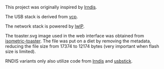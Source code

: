 This project was originally inspired by [lrndis](https://github.com/fetisov/lrndis).

The USB stack is derived from [vcp](https://github.com/ataradov/vcp).

The network stack is powered by [lwIP](https://savannah.nongnu.org/projects/lwip/).

The toaster.svg image used in the web interface was obtained from [isometric-toaster](https://openclipart.org/detail/20971/isometric-toaster-by-rg1024).  The file was put on a diet by removing the metadata, reducing the file size from 17374 to 12174 bytes (very important when flash size is limited).

RNDIS variants only also utilize code from [lrndis](https://github.com/fetisov/lrndis) and [usbstick](https://colinoflynn.com/tag/usb/).

